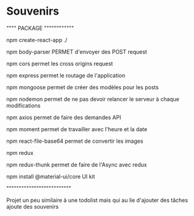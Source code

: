 # Souvenirs

"""" PACKAGE """"""""""""

npm create-react-app ./

npm body-parser PERMET d'envoyer des POST request

npm cors permet les cross origins request

npm express permet le routage de l'application

npm mongoose permet de créer des modèles pour les posts

npm nodemon permet de ne pas devoir relancer le serveur à chaque modifications

npm axios permet de faire des demandes API

npm moment permet de travailler avec l'heure et la date

npm react-file-base64 permet de convertir les images

npm redux

npm redux-thunk permet de faire de l'Async avec redux

npm install @material-ui/core UI kit

""""""""""""""""""""""""""

Projet un peu similaire à une todolist mais qui au lie d'ajouter des tâches ajoute des souvenirs
